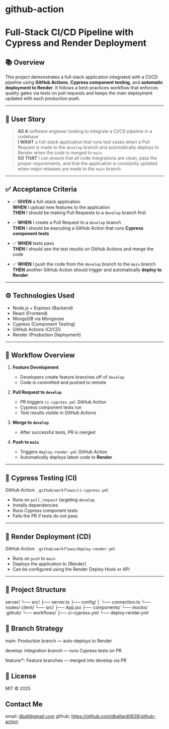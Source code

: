 # github-action

# Full-Stack CI/CD Pipeline with Cypress and Render Deployment

## 📚 Overview

This project demonstrates a full-stack application integrated with a CI/CD pipeline using **GitHub Actions**, **Cypress component testing**, and **automatic deployment to Render**. It follows a best-practices workflow that enforces quality gates via tests on pull requests and keeps the main deployment updated with each production push.

---

## 🚀 User Story

> **AS A** software engineer looking to integrate a CI/CD pipeline in a codebase  
> **I WANT** a full-stack application that runs test cases when a Pull Request is made to the `develop` branch and automatically deploys to Render when the code is merged to `main`  
> **SO THAT** I can ensure that all code integrations are clean, pass the proper requirements, and that the application is constantly updated when major releases are made to the `main` branch  

---

## ✅ Acceptance Criteria

- ✅ **GIVEN** a full-stack application  
  **WHEN** I upload new features to the application  
  **THEN** I should be making Pull Requests to a `develop` branch first

- ✅ **WHEN** I create a Pull Request to a `develop` branch  
  **THEN** I should be executing a GitHub Action that runs **Cypress component tests**

- ✅ **WHEN** tests pass  
  **THEN** I should see the test results on GitHub Actions and merge the code

- ✅ **WHEN** I push the code from the `develop` branch to the `main` branch  
  **THEN** another GitHub Action should trigger and automatically **deploy to Render**

---

## ⚙️ Technologies Used

- Node.js + Express (Backend)
- React (Frontend)
- MongoDB via Mongoose
- Cypress (Component Testing)
- GitHub Actions (CI/CD)
- Render (Production Deployment)

---

## 🔄 Workflow Overview

1. **Feature Development**
   - Developers create feature branches off of `develop`
   - Code is committed and pushed to remote

2. **Pull Request to `develop`**
   - PR triggers `ci-cypress.yml` GitHub Action
   - Cypress component tests run
   - Test results visible in GitHub Actions

3. **Merge to `develop`**
   - After successful tests, PR is merged

4. **Push to `main`**
   - Triggers `deploy-render.yml` GitHub Action
   - Automatically deploys latest code to **Render**

---

## 🧪 Cypress Testing (CI)

GitHub Action: `.github/workflows/ci-cypress.yml`

- Runs on `pull_request` targeting `develop`
- Installs dependencies
- Runs Cypress component tests
- Fails the PR if tests do not pass

---

## 🚀 Render Deployment (CD)

GitHub Action: `.github/workflows/deploy-render.yml`

- Runs on `push` to `main`
- Deploys the application to [Render]
- Can be configured using the Render Deploy Hook or API

---

## 📂 Project Structure

server/
└── src/
├── server.ts
├── config/
│ └── connection.ts
└── routes/
client/
└── src/
├── App.jsx
├── components/
└── mocks/
.github/
└── workflows/
├── ci-cypress.yml
└── deploy-render.yml

## 📌 Branch Strategy
main: Production branch — auto-deploys to Render

develop: Integration branch — runs Cypress tests on PR

feature/*: Feature branches — merged into develop via PR

## 📄 License
MIT © 2025 

## Contact Me
email: dball@gmail.com
github: https://github.com/dballard0628/github-action